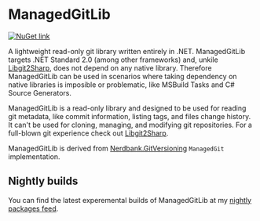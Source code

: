 # ManagedGitLib
[![NuGet link](https://img.shields.io/nuget/v/ManagedGitLib?logo=NuGet&style=for-the-badge)](https://www.nuget.org/packages/ManagedGitLib/)

A lightweight read-only git library written entirely in .NET.
ManagedGitLib targets .NET Standard 2.0 (among other frameworks) and, unkile [Libgit2Sharp](https://github.com/libgit2/libgit2sharp), does not depend on any native library.
Therefore ManagedGitLib can be used in scenarios where taking dependency on native libraries is imposible or problematic,
like MSBuild Tasks and C# Source Generators.

ManagedGitLib is a read-only library and designed to be used for reading git metadata, like commit information, listing tags, and files change history.
It can't be used for cloning, managing, and modifying git repositories.
For a full-blown git experience check out [Libgit2Sharp](https://github.com/libgit2/libgit2sharp).

ManagedGitLib is derived from [Nerdbank.GitVersioning](https://github.com/dotnet/Nerdbank.GitVersioning) `ManagedGit` implementation.

## Nightly builds

You can find the latest experemental builds of ManagedGitLib at my [nightly packages feed](https://dev.azure.com/glebchili-personal/glebchili-packages/_packaging?_a=feed&feed=glebchili-personal-public%40Local).
